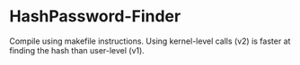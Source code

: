 # HashPassword-Finder

Compile using makefile instructions.
Using kernel-level calls (v2) is faster at finding the hash than user-level (v1).
